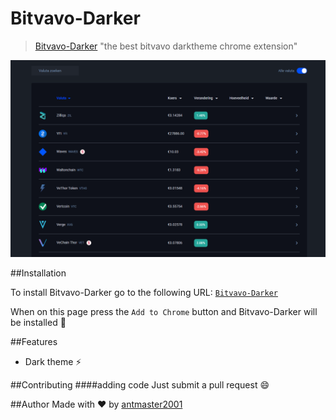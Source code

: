 # Bitvavo-Darker

> [Bitvavo-Darker](https://chrome.google.com/webstore/detail/bitvavo-darker/onmgeopeamjlblpjlkleilnbclfdnkol) "the best bitvavo darktheme chrome extension"

![screenshot of home page](./img/Screenshot_102.png)

##Installation

 To install Bitvavo-Darker go to the following URL: [`Bitvavo-Darker`](https://chrome.google.com/webstore/detail/bitvavo-darker/onmgeopeamjlblpjlkleilnbclfdnkol)


When on this page press the ``Add to Chrome`` button and Bitvavo-Darker will be installed :clap:

##Features 
- Dark theme :zap:

##Contributing
####adding code
Just submit a pull request :smile:

##Author
Made with :heart: by [antmaster2001](https://github.com/antmaster2001)